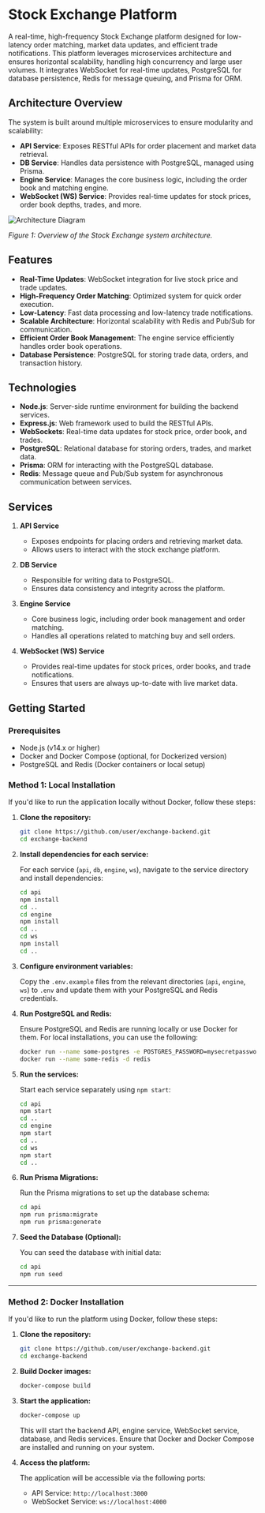 # Stock Exchange Platform

A real-time, high-frequency Stock Exchange platform designed for low-latency order matching, market data updates, and efficient trade notifications. This platform leverages microservices architecture and ensures horizontal scalability, handling high concurrency and large user volumes. It integrates WebSocket for real-time updates, PostgreSQL for database persistence, Redis for message queuing, and Prisma for ORM.

## Architecture Overview

The system is built around multiple microservices to ensure modularity and scalability:

- **API Service**: Exposes RESTful APIs for order placement and market data retrieval.
- **DB Service**: Handles data persistence with PostgreSQL, managed using Prisma.
- **Engine Service**: Manages the core business logic, including the order book and matching engine.
- **WebSocket (WS) Service**: Provides real-time updates for stock prices, order book depths, trades, and more.

![Architecture Diagram](https://github.com/user-attachments/assets/eacc7563-e594-4928-b7d5-626e32a214f5)


*Figure 1: Overview of the Stock Exchange system architecture.*

## Features

- **Real-Time Updates**: WebSocket integration for live stock price and trade updates.
- **High-Frequency Order Matching**: Optimized system for quick order execution.
- **Low-Latency**: Fast data processing and low-latency trade notifications.
- **Scalable Architecture**: Horizontal scalability with Redis and Pub/Sub for communication.
- **Efficient Order Book Management**: The engine service efficiently handles order book operations.
- **Database Persistence**: PostgreSQL for storing trade data, orders, and transaction history.

## Technologies

- **Node.js**: Server-side runtime environment for building the backend services.
- **Express.js**: Web framework used to build the RESTful APIs.
- **WebSockets**: Real-time data updates for stock price, order book, and trades.
- **PostgreSQL**: Relational database for storing orders, trades, and market data.
- **Prisma**: ORM for interacting with the PostgreSQL database.
- **Redis**: Message queue and Pub/Sub system for asynchronous communication between services.

## Services

1. **API Service**
   - Exposes endpoints for placing orders and retrieving market data.
   - Allows users to interact with the stock exchange platform.
   
2. **DB Service**
   - Responsible for writing data to PostgreSQL.
   - Ensures data consistency and integrity across the platform.
   
3. **Engine Service**
   - Core business logic, including order book management and order matching.
   - Handles all operations related to matching buy and sell orders.
   
4. **WebSocket (WS) Service**
   - Provides real-time updates for stock prices, order books, and trade notifications.
   - Ensures that users are always up-to-date with live market data.

## Getting Started

### Prerequisites

- Node.js (v14.x or higher)
- Docker and Docker Compose (optional, for Dockerized version)
- PostgreSQL and Redis (Docker containers or local setup)

### Method 1: Local Installation

If you'd like to run the application locally without Docker, follow these steps:

1. **Clone the repository:**

    ```bash
    git clone https://github.com/user/exchange-backend.git
    cd exchange-backend
    ```

2. **Install dependencies for each service:**

    For each service (`api`, `db`, `engine`, `ws`), navigate to the service directory and install dependencies:

    ```bash
    cd api
    npm install
    cd ..
    cd engine
    npm install
    cd ..
    cd ws
    npm install
    cd ..
    ```

3. **Configure environment variables:**

    Copy the `.env.example` files from the relevant directories (`api`, `engine`, `ws`) to `.env` and update them with your PostgreSQL and Redis credentials.

4. **Run PostgreSQL and Redis:**

    Ensure PostgreSQL and Redis are running locally or use Docker for them. For local installations, you can use the following:

    ```bash
    docker run --name some-postgres -e POSTGRES_PASSWORD=mysecretpassword -d postgres
    docker run --name some-redis -d redis
    ```

5. **Run the services:**

    Start each service separately using `npm start`:

    ```bash
    cd api
    npm start
    cd ..
    cd engine
    npm start
    cd ..
    cd ws
    npm start
    cd ..
    ```

6. **Run Prisma Migrations:**

    Run the Prisma migrations to set up the database schema:

    ```bash
    cd api
    npm run prisma:migrate
    npm run prisma:generate
    ```

7. **Seed the Database (Optional):**

    You can seed the database with initial data:

    ```bash
    cd api
    npm run seed
    ```

---

### Method 2: Docker Installation

If you'd like to run the platform using Docker, follow these steps:

1. **Clone the repository:**

    ```bash
    git clone https://github.com/user/exchange-backend.git
    cd exchange-backend
    ```

2. **Build Docker images:**

    ```bash
    docker-compose build
    ```

3. **Start the application:**

    ```bash
    docker-compose up
    ```

    This will start the backend API, engine service, WebSocket service, database, and Redis services. Ensure that Docker and Docker Compose are installed and running on your system.

4. **Access the platform:**

    The application will be accessible via the following ports:
    - API Service: `http://localhost:3000`
    - WebSocket Service: `ws://localhost:4000`
